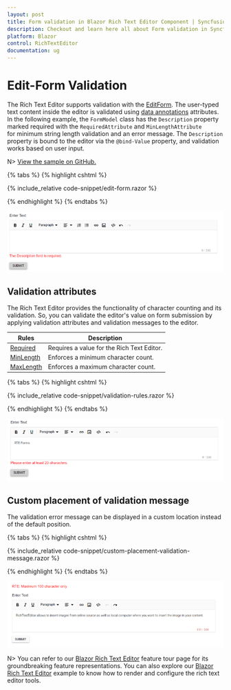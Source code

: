 ```yaml
---
layout: post
title: Form validation in Blazor Rich Text Editor Component | Syncfusion
description: Checkout and learn here all about Form validation in Syncfusion Blazor Rich Text Editor component and more.
platform: Blazor
control: RichTextEditor
documentation: ug
---
```


# Edit-Form Validation

The Rich Text Editor supports validation with the [EditForm](https://learn.microsoft.com/en-us/aspnet/core/blazor/forms-and-input-components?view=aspnetcore-8.0). The user-typed text content inside the editor is validated using [data annotations](https://learn.microsoft.com/en-us/aspnet/core/mvc/models/validation?view=aspnetcore-8.0) attributes. In the following example, the `FormModel` class has the `Description` property marked required with the `RequiredAttribute` and `MinLengthAttribute` for minimum string length validation and an error message. The `Description` property is bound to the editor via the `@bind-Value` property, and validation works based on user input.

N> [View the sample on GitHub.](https://github.com/SyncfusionExamples/blazor-richtexteditor-editform-validation)

{% tabs %}
{% highlight cshtml %}

{% include_relative code-snippet/edit-form.razor %}

{% endhighlight %}
{% endtabs %}

![Blazor Rich Text Editor form validation](./images/blazor-richtexteditor-form-validation.png)

## Validation attributes

The Rich Text Editor provides the functionality of character counting and its validation. So, you can validate the editor's value on form submission by applying validation attributes and validation messages to the editor.

| Rules | Description |
|----------------|---------|
| [Required](https://learn.microsoft.com/en-us/dotnet/api/system.componentmodel.dataannotations.requiredattribute?view=net-7.0) | Requires a value for the Rich Text Editor. |
| [MinLength](https://learn.microsoft.com/en-us/dotnet/api/system.componentmodel.dataannotations.minlengthattribute?view=net-7.0) | Enforces a minimum character count. |
| [MaxLength](https://learn.microsoft.com/en-us/dotnet/api/system.componentmodel.dataannotations.maxlengthattribute?view=net-7.0) | Enforces a maximum character count. |

{% tabs %}
{% highlight cshtml %}

{% include_relative code-snippet/validation-rules.razor %}

{% endhighlight %}
{% endtabs %}

![Blazor Rich Text Editor character count validation](./images/blazor-richtexteditor-char-count-validation.png)

## Custom placement of validation message

The validation error message can be displayed in a custom location instead of the default position.

{% tabs %}
{% highlight cshtml %}

{% include_relative code-snippet/custom-placement-validation-message.razor %}

{% endhighlight %}
{% endtabs %}

![Blazor Rich Text Editor validation message in custom placement](./images/blazor-richtexteditor-validation-placement.png)

N> You can refer to our [Blazor Rich Text Editor](https://www.syncfusion.com/blazor-components/blazor-wysiwyg-rich-text-editor) feature tour page for its groundbreaking feature representations. You can also explore our [Blazor Rich Text Editor](https://blazor.syncfusion.com/demos/rich-text-editor/overview?theme=bootstrap5) example to know how to render and configure the rich text editor tools.